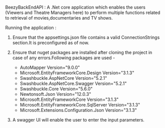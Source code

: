 BeezyBackEndAPI : 
A .Net core application which enables the users (Viewers and Theatre Managers here) to perform multiple functions related to retrieval of movies,documentaries and TV shows.

Running the application :
1) Ensure that the appsettings.json file contains a valid ConnectionStrings section.It is preconfigured as of now.
2) Ensure that nuget packages are installed after cloning the project in case of any errors.Following packages are used -
    * AutoMapper 							     Version="9.0.0" 
    * Microsoft.EntityFrameworkCore.Design    Version="3.1.3"
    * Swashbuckle.AspNetCore			          Version="5.2.1" 
    * Swashbuckle.AspNetCore.Swagger 		      Version="5.2.1" 
    * Swashbuckle.Core						  Version="5.6.0" 
    * Newtonsoft.Json 						  Version="12.0.3" 
    * Microsoft.EntityFrameworkCore 		  	  Version="3.1.3" 
    * Microsoft.EntityFrameworkCore.SqlServer  Version="3.1.3" 
    * Microsoft.Extensions.Configuration.Json  Version="3.1.3"  
  
3) A swagger UI will enable the user to enter the input parameters.



